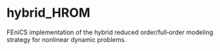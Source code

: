 # hybrid_HROM
FEniCS implementation of the hybrid reduced order/full‐order modeling strategy for nonlinear dynamic problems.
